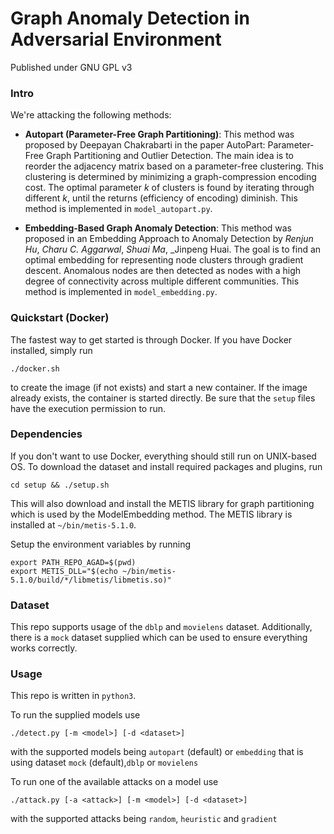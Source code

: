 # Graph Anomaly Detection in Adversarial Environment

Published under GNU GPL v3

### Intro

We're attacking the following methods:

- **Autopart (Parameter-Free Graph Partitioning)**: This method was
proposed by Deepayan Chakrabarti in the paper AutoPart: Parameter-Free
Graph Partitioning and Outlier Detection.
The main idea is to reorder the adjacency matrix based on a parameter-free
clustering. This clustering is determined by minimizing a graph-compression
encoding cost. The optimal parameter _k_ of clusters is found by iterating
through different _k_, until the returns (efficiency of encoding) diminish.
This method is implemented in `model_autopart.py`.

- **Embedding-Based Graph Anomaly Detection**:
This method was proposed in an Embedding Approach to Anomaly Detection by
_Renjun Hu_, _Charu C. Aggarwal_, _Shuai Ma_, _Jinpeng Huai.
The goal is to find an optimal embedding for representing node clusters
through gradient descent. Anomalous nodes are then detected as nodes with
a high degree of connectivity across multiple different communities.
This method is implemented in `model_embedding.py`.

### Quickstart (Docker)
The fastest way to get started is through Docker. If you have Docker
installed, simply run
```
./docker.sh
```
to create the image (if not exists) and start a new container.
If the image already exists, the container is started directly.
Be sure that the `setup` files have the execution permission to run.

### Dependencies
If you don't want to use Docker, everything should still run on UNIX-based OS.
To download the dataset and install required packages and plugins, run
```
cd setup && ./setup.sh
```
This will also download and install the METIS library for graph partitioning
which is used by the ModelEmbedding method.
The METIS library is installed at `~/bin/metis-5.1.0`.

Setup the environment variables by running
```
export PATH_REPO_AGAD=$(pwd)
export METIS_DLL="$(echo ~/bin/metis-5.1.0/build/*/libmetis/libmetis.so)"
```

### Dataset
This repo supports usage of the `dblp` and `movielens` dataset.
Additionally, there is a `mock` dataset supplied which can be used to ensure
everything works correctly.

### Usage
This repo is written in `python3`.

To run the supplied models use
```
./detect.py [-m <model>] [-d <dataset>]
```
with the supported models being `autopart` (default) or `embedding`
that is using dataset `mock` (default),`dblp` or `movielens`

To run one of the available attacks on a model use
```
./attack.py [-a <attack>] [-m <model>] [-d <dataset>]
```
with the supported attacks being `random`, `heuristic` and `gradient`

